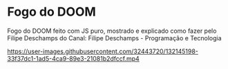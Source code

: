 # Fogo do DOOM
 Fogo do DOOM feito com JS puro, mostrado e explicado como fazer pelo  Filipe Deschamps do Canal: Filipe Deschamps - Programação e Tecnologia

https://user-images.githubusercontent.com/32443720/132145198-33f37dc1-1ad5-4ca9-89e3-21081b2dfccf.mp4
